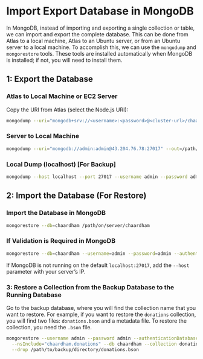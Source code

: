 # Import Export Database in MongoDB

In MongoDB, instead of importing and exporting a single collection or table, we can import and export the complete database. This can be done from Atlas to a local machine, Atlas to an Ubuntu server, or from an Ubuntu server to a local machine. To accomplish this, we can use the `mongodump` and `mongorestore` tools. These tools are installed automatically when MongoDB is installed; if not, you will need to install them.

## 1: Export the Database

### Atlas to Local Machine or EC2 Server
Copy the URI from Atlas (select the Node.js URI):

```sh
mongodump --uri="mongodb+srv://<username>:<password>@<cluster-url>/chaardham" --out=/path/to/backup
```

### Server to Local Machine

```sh
mongodump --uri="mongodb://admin:admin@43.204.76.78:27017" --out=/path/to/backup
```

### Local Dump (localhost) [For Backup]

```sh
mongodump --host localhost --port 27017 --username admin --password admin --authenticationDatabase admin --db <your-database-name> --out=./local_backup/
```

## 2:  Import the Database (For Restore)

### Import the Database in MongoDB

```sh
mongorestore --db=chaardham /path/on/server/chaardham
```

### If Validation is Required in MongoDB

```sh
mongorestore --db=chaardham --username=admin --password=admin --authenticationDatabase=admin /path/on/server/chaardham
```

If MongoDB is not running on the default `localhost:27017`, add the `--host` parameter with your server’s IP.

### 3: Restore a Collection from the Backup Database to the Running Database

Go to the backup database, where you will find the collection name that you want to restore. For example, if you want to restore the `donations` collection, you will find two files: `donations.bson` and a metadata file. To restore the collection, you need the `.bson` file.

```sh
mongorestore --username admin --password admin --authenticationDatabase admin \
  --nsInclude="chaardham.donations" --db chaardham --collection donations \
  --drop /path/to/backup/directory/donations.bson
```